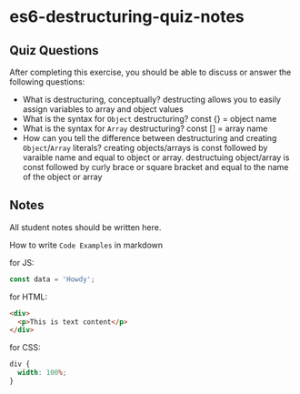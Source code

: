 # es6-destructuring-quiz-notes

## Quiz Questions

After completing this exercise, you should be able to discuss or answer the following questions:

- What is destructuring, conceptually?
  destructing allows you to easily assign variables to array and object values
- What is the syntax for `Object` destructuring?
  const {} = object name
- What is the syntax for `Array` destructuring?
  const [] = array name
- How can you tell the difference between destructuring and creating `Object`/`Array` literals?
  creating objects/arrays is const followed by varaible name and equal to object or array.
  destructuing object/array is const followed by curly brace or square bracket and equal to the name of the object or array

## Notes

All student notes should be written here.

How to write `Code Examples` in markdown

for JS:

```javascript
const data = 'Howdy';
```

for HTML:

```html
<div>
  <p>This is text content</p>
</div>
```

for CSS:

```css
div {
  width: 100%;
}
```
